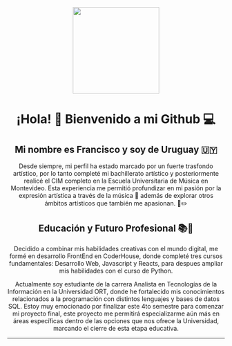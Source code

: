 

<div align="center">
  <img src="https://media.giphy.com/media/PmAjqmm4beKervYzFr/giphy.gif" width="200" />

 </div>
 <div align="center">

# ¡Hola! 👋 Bienvenido a mi Github 💻
## Mi nombre es Francisco y soy de Uruguay 🇺🇾
Desde siempre, mi perfil ha estado marcado por un fuerte trasfondo artístico, por lo tanto completé mi bachillerato artístico 
y posteriormente realicé el CIM completo en la Escuela Universitaria de Música en Montevideo. 
Esta experiencia me permitió profundizar en mi pasión por la expresión artística a través de la música 🎵 
además de explorar otros ámbitos artísticos que también me apasionan. 🎨✏️


</div>

<div align="center">

## Educación y Futuro Profesional 📚💼
Decidido a combinar mis habilidades creativas con el mundo digital, me formé en desarrollo FrontEnd en CoderHouse, 
donde completé tres cursos fundamentales: Desarrollo Web, Javascript y Reacts, para despues ampliar mis habilidades con el curso de Python.

Actualmente soy estudiante de la carrera Analista en Tecnologías de la Información en la Universidad ORT, 
donde he fortalecido mis conocimientos relacionados a la programación con distintos lenguajes y bases de datos SQL.
Estoy muy emocionado por finalizar este 4to semestre para comenzar mi proyecto final, 
este proyecto me permitirá especializarme aún más en áreas específicas dentro de las opciones que nos ofrece la Universidad, 
marcando el cierre de esta etapa educativa.

</div>



---




